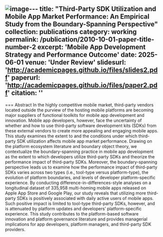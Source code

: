 ![image](https://github.com/user-attachments/assets/50863a2a-596a-4d00-a3bf-a765618c0f8f)---
title: "Third-Party SDK Utilization and Mobile App Market Performance: An Empirical Study from the Boundary-Spanning Perspective"
collection: publications
category: working
permalink: /publication/2010-10-01-paper-title-number-2
excerpt: 'Mobile App Development Strategy and Performance Outcome'
date: 2025-06-01
venue: 'Under Review'
slidesurl: 'http://academicpages.github.io/files/slides2.pdf'
paperurl: 'http://academicpages.github.io/files/paper2.pdf'
citation: ''
---
===
Abstract
In the highly competitive mobile market, third-party vendors located outside the purview of the hosting mobile platforms are becoming major suppliers of functional toolkits for mobile app development and innovation. Mobile app developers, however, face the uncertainty of whether and how to use third-party software development kits (SDKs) from these external vendors to create more appealing and engaging mobile apps. This study examines the extent to and the conditions under which third-party SDK utilization affects mobile app market performance. Drawing on the platform ecosystem literature and boundary object theory, we contextualize the boundary-spanning practice in mobile app development as the extent to which developers utilize third-party SDKs and theorize the performance impact of third-party SDKs. Moreover, the boundary-spanning perspective leads us to examine how the performance impact of third-party SDKs varies across two types (i.e., tool-type versus platform-type), the evolution of platform boundaries, and levels of developer platform-specific experience. By conducting difference-in-differences-style analyses on a longitudinal dataset of 335,958 multi-homing mobile apps released on Apple App Store and Google Play, our study reveals that utilizing more third-party SDKs is positively associated with daily active users of mobile apps. Such positive impact is limited to tool-type third-party SDKs, however, and is attenuated by platform updates and developers’ platform-specific experience. This study contributes to the platform-based software innovation and platform governance literature and provides managerial implications for app developers, platform managers, and third-party SDK providers.   
